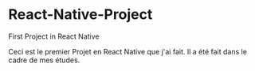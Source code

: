 # React-Native-Project
First Project in React Native

Ceci est le premier Projet en React Native que j'ai fait. Il a été fait dans le cadre de mes études.
